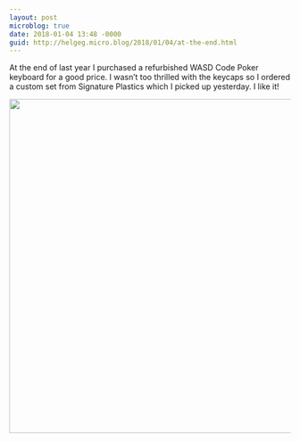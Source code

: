 ```yaml
---
layout: post
microblog: true
date: 2018-01-04 13:48 -0000
guid: http://helgeg.micro.blog/2018/01/04/at-the-end.html
---
```

At the end of last year I purchased a refurbished WASD Code Poker keyboard for a good price. I wasn’t too thrilled with the keycaps so I ordered a custom set from Signature Plastics which I picked up yesterday. I like it!

<img src="http://helgeg.micro.blog/uploads/2018/cf405c3338.jpg" width="600" height="600" />
